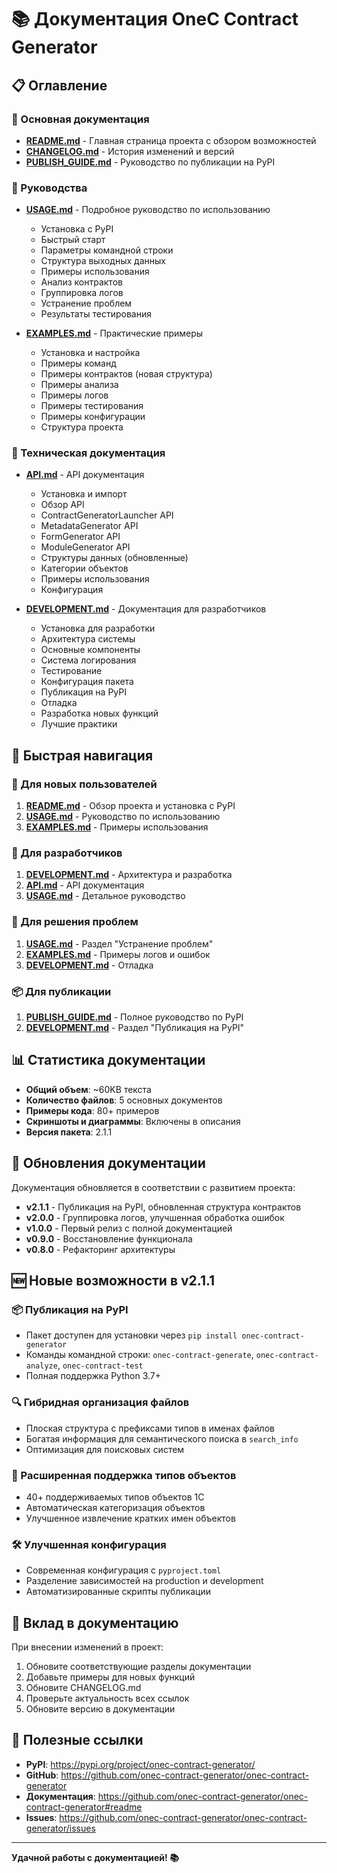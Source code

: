 # 📚 Документация OneC Contract Generator

## 📋 Оглавление

### 🚀 Основная документация

- **[README.md](../README.md)** - Главная страница проекта с обзором возможностей
- **[CHANGELOG.md](../CHANGELOG.md)** - История изменений и версий
- **[PUBLISH_GUIDE.md](../PUBLISH_GUIDE.md)** - Руководство по публикации на PyPI

### 📖 Руководства

- **[USAGE.md](USAGE.md)** - Подробное руководство по использованию
  - Установка с PyPI
  - Быстрый старт
  - Параметры командной строки
  - Структура выходных данных
  - Примеры использования
  - Анализ контрактов
  - Группировка логов
  - Устранение проблем
  - Результаты тестирования

- **[EXAMPLES.md](EXAMPLES.md)** - Практические примеры
  - Установка и настройка
  - Примеры команд
  - Примеры контрактов (новая структура)
  - Примеры анализа
  - Примеры логов
  - Примеры тестирования
  - Примеры конфигурации
  - Структура проекта

### 🔧 Техническая документация

- **[API.md](API.md)** - API документация
  - Установка и импорт
  - Обзор API
  - ContractGeneratorLauncher API
  - MetadataGenerator API
  - FormGenerator API
  - ModuleGenerator API
  - Структуры данных (обновленные)
  - Категории объектов
  - Примеры использования
  - Конфигурация

- **[DEVELOPMENT.md](DEVELOPMENT.md)** - Документация для разработчиков
  - Установка для разработки
  - Архитектура системы
  - Основные компоненты
  - Система логирования
  - Тестирование
  - Конфигурация пакета
  - Публикация на PyPI
  - Отладка
  - Разработка новых функций
  - Лучшие практики

## 🎯 Быстрая навигация

### 🚀 Для новых пользователей
1. **[README.md](../README.md)** - Обзор проекта и установка с PyPI
2. **[USAGE.md](USAGE.md)** - Руководство по использованию
3. **[EXAMPLES.md](EXAMPLES.md)** - Примеры использования

### 🔧 Для разработчиков
1. **[DEVELOPMENT.md](DEVELOPMENT.md)** - Архитектура и разработка
2. **[API.md](API.md)** - API документация
3. **[USAGE.md](USAGE.md)** - Детальное руководство

### 🐛 Для решения проблем
1. **[USAGE.md](USAGE.md)** - Раздел "Устранение проблем"
2. **[EXAMPLES.md](EXAMPLES.md)** - Примеры логов и ошибок
3. **[DEVELOPMENT.md](DEVELOPMENT.md)** - Отладка

### 📦 Для публикации
1. **[PUBLISH_GUIDE.md](../PUBLISH_GUIDE.md)** - Полное руководство по PyPI
2. **[DEVELOPMENT.md](DEVELOPMENT.md)** - Раздел "Публикация на PyPI"

## 📊 Статистика документации

- **Общий объем**: ~60KB текста
- **Количество файлов**: 5 основных документов
- **Примеры кода**: 80+ примеров
- **Скриншоты и диаграммы**: Включены в описания
- **Версия пакета**: 2.1.1

## 🔄 Обновления документации

Документация обновляется в соответствии с развитием проекта:

- **v2.1.1** - Публикация на PyPI, обновленная структура контрактов
- **v2.0.0** - Группировка логов, улучшенная обработка ошибок
- **v1.0.0** - Первый релиз с полной документацией
- **v0.9.0** - Восстановление функционала
- **v0.8.0** - Рефакторинг архитектуры

## 🆕 Новые возможности в v2.1.1

### 📦 Публикация на PyPI
- Пакет доступен для установки через `pip install onec-contract-generator`
- Команды командной строки: `onec-contract-generate`, `onec-contract-analyze`, `onec-contract-test`
- Полная поддержка Python 3.7+

### 🔍 Гибридная организация файлов
- Плоская структура с префиксами типов в именах файлов
- Богатая информация для семантического поиска в `search_info`
- Оптимизация для поисковых систем

### 📁 Расширенная поддержка типов объектов
- 40+ поддерживаемых типов объектов 1С
- Автоматическая категоризация объектов
- Улучшенное извлечение кратких имен объектов

### 🛠️ Улучшенная конфигурация
- Современная конфигурация с `pyproject.toml`
- Разделение зависимостей на production и development
- Автоматизированные скрипты публикации

## 🤝 Вклад в документацию

При внесении изменений в проект:

1. Обновите соответствующие разделы документации
2. Добавьте примеры для новых функций
3. Обновите CHANGELOG.md
4. Проверьте актуальность всех ссылок
5. Обновите версию в документации

## 🔗 Полезные ссылки

- **PyPI**: https://pypi.org/project/onec-contract-generator/
- **GitHub**: https://github.com/onec-contract-generator/onec-contract-generator
- **Документация**: https://github.com/onec-contract-generator/onec-contract-generator#readme
- **Issues**: https://github.com/onec-contract-generator/onec-contract-generator/issues

---

**Удачной работы с документацией! 📚** 